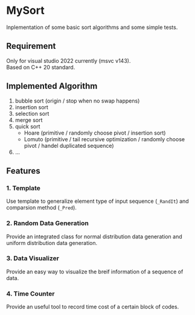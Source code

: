 # MySort
Inplementation of some basic sort algorithms and some simple tests.

## Requirement
Only for visual studio 2022 currently (msvc v143).  
Based on C++ 20 standard.

## Implemented Algorithm
1. bubble sort (origin / stop when no swap happens)
2. insertion sort
3. selection sort
4. merge sort
5. quick sort
   - Hoare (primitive / randomly choose pivot / insertion sort)
   - Lomuto (primitive / tail recursive optimization / randomly choose pivot / handel duplicated sequence)
6. ...

## Features
### 1. Template
Use template to generalize element type of input sequence (`_RandIt`) and comparsion method (`_Pred`).

### 2. Random Data Generation
Provide an integrated class for normal distribution data generation and uniform distribution data generation.

### 3. Data Visualizer
Provide an easy way to visualize the breif information of a sequence of data.

### 4. Time Counter
Provide an useful tool to record time cost of a certain block of codes.
